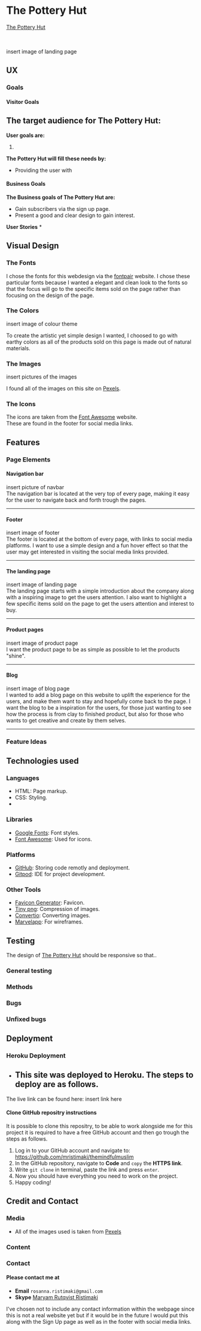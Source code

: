# The Pottery Hut

[The Pottery Hut]() 
<br>

<br>
<br>
insert image of landing page
<br>

## UX

### Goals

#### Visitor Goals

**The target audience for The Pottery Hut:**
- 


**User goals are:**

1. 

**The Pottery Hut will fill these needs by:**

- Providing the user with 

#### Business Goals

**The Business goals of The Pottery Hut are:**

- Gain subscribers via the sign up page.
- Present a good and clear design to gain interest.

**User Stories** 
* 

## Visual Design

### The Fonts
I chose the fonts for this webdesign via the [fontpair](https://www.fontpair.co/all) website.
I chose these particular fonts because I wanted a elegant and clean look to the fonts so that the focus will go to the specific items sold on the page rather than focusing on the design of the page.

### The Colors
insert image of colour theme

To create the artistic yet simple design I wanted, I choosed to go with earthy colors as all of the products sold on this page is made out of natural materials.

### The Images
insert pictures of the images

I found all of the images on this site on [Pexels](https://www.pexels.com/sv-se/).

### The Icons

The icons are taken from the [Font Awesome](https://fontawesome.com/) website. 
<br>
These are found in the footer for social media links.

## Features

### Page Elements

#### Navigation bar
insert picture of navbar
<br>
The navigation bar is located at the very top of every page, making it easy for the user to navigate back and forth trough the pages.
<hr>

#### Footer
insert image of footer
<br>
The footer is located at the bottom of every page, with links to social media platforms. I want to use a simple design and a fun hover effect so that the user may get interested in visiting the social media links provided.
<hr>

#### The landing page
insert image of landing page
<br>
The landing page starts with a simple introduction about the company along with a inspiring image to get the users attention. I also want to highlight a few specific items sold on the page to get the users attention and interest to buy.
<br>
<hr>

#### Product pages
insert image of product page
<br>
I want the product page to be as simple as possible to let the products "shine". 
<br>
<hr>

#### Blog
insert image of blog page
<br>
I wanted to add a blog page on this website to uplift the experience for the users, and make them want to stay and hopefully come back to the page. I want the blog to be a inspiration for the users, for those just wanting to see how the process is from clay to finished product, but also for those who wants to get creative and create by them selves. 
<br>
<hr>

### Feature Ideas


## Technologies used

### Languages
* HTML: Page markup.
* CSS: Styling.
* 

### Libraries
* [Google Fonts](https://fonts.google.com/): Font styles. 
* [Font Awesome](https://fontawesome.com/): Used for icons.

### Platforms
* [GitHub](https://github.com/): Storing code remotly and deployment.
* [Gitpod](https://www.gitpod.io/): IDE for project development.

### Other Tools
* [Favicon Generator](https://www.favicon-generator.org/): Favicon.
* [Tiny png](https://tinypng.com/): Compression of images.
* [Convertio](https://convertio.co/png-webp/): Converting images.
* [Marvelapp](https://marvelapp.com/): For wireframes.

## Testing

The design of [The Pottery Hut]() should be responsive so that..

### General testing

### Methods

### Bugs

### Unfixed bugs

## Deployment

### Heroku Deployment
- This site was deployed to Heroku. The steps to deploy are as follows.
  - 

The live link can be found here: insert link here

#### Clone GitHub repositry instructions
It is possible to clone this repositry, to be able to work alongside me for this project it is required to have a free GitHub account and then go trough the steps as follows. 
<br>
1. Log in to your GitHub account and navigate to: https://github.com/mristimaki/themindfulmuslim
2. In the GitHub repository, navigate to **Code** and `copy` the **HTTPS link**.
3. Write `git clone` in terminal, paste the link and press `enter`.
4. Now you should have everything you need to work on the project.
5. Happy coding!

## Credit and Contact

### Media

- All of the images used is taken from [Pexels](https://www.pexels.com/sv-se/)

### Content

### Contact

#### Please contact me at
  - **Email** `rosanna.ristimaki@gmail.com`
  - **Skype** [Maryam Rutqvist Ristimaki](https://join.skype.com/invite/xfUYvIMqTjPp)

I've chosen not to include any contact information within the webpage since this is not a real website yet but if it would be in the future I would put this along with the Sign Up page as well as in the footer with social media links. 
<br>
